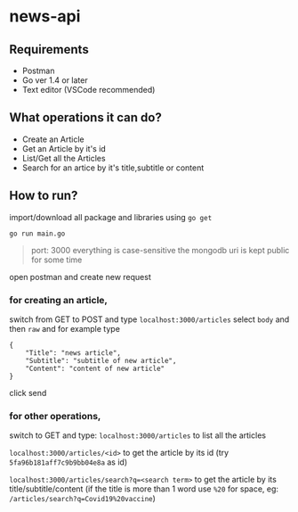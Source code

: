 # news-api

## Requirements
- Postman
- Go ver 1.4 or later
- Text editor (VSCode recommended)

## What operations it can do?
- Create an Article
- Get an Article by it's id
- List/Get all the Articles
- Search for an artice by it's title,subtitle or content

## How to run?
import/download all package and libraries using `go get`
``` 
go run main.go
```
> port: 3000
> everything is case-sensitive
> the mongodb uri is kept public for some time

open postman and create new request

### for creating an article, 
switch from GET to POST and type `localhost:3000/articles`
select `body` and then `raw` and for example type
```
{
	"Title": "news article",
	"Subtitle": "subtitle of new article",
	"Content": "content of new article"
}
```
click send

### for other operations,
switch to GET and type:
`localhost:3000/articles` to list all the articles

`localhost:3000/articles/<id>` to get the article by its id (try `5fa96b181aff7c9b9bb04e8a` as id)

`localhost:3000/articles/search?q=<search term>` to get the article by its title/subtitle/content (if the title is more than 1 word use `%20` for space, eg: `/articles/search?q=Covid19%20vaccine`)
